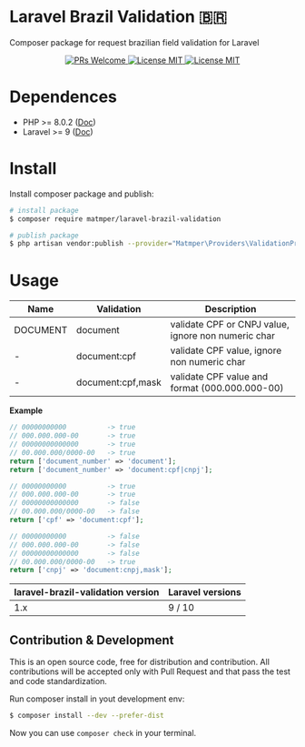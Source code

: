 # Laravel Brazil Validation 🇧🇷

Composer package for request brazilian field validation for Laravel

<p align="center">
    <a href="https://github.com/matmper/laravel-brazil-validation/pulls">
        <img src="https://img.shields.io/badge/PRs-welcome-brightgreen.svg" alt="PRs Welcome">
    </a>
    <a href="https://github.com/matmper/laravel-brazil-validation/actions/workflows/github_actions.yml?query=branch%3Amain+event%3Apush">
        <img src="https://github.com/matmper/laravel-brazil-validation/actions/workflows/github_actions.yml/badge.svg?event=push" alt="License MIT">
    </a>
    <a href="https://opensource.org/license/mit/" target="_blank">
        <img src="https://img.shields.io/badge/license-MIT-blue.svg" alt="License MIT">
    </a>
</p>

# Dependences
- PHP >= 8.0.2 ([Doc](https://www.php.net/releases/8.0/pt_BR.php))
- Laravel >= 9 ([Doc](https://laravel.com/docs/9.x/releases))

# Install

Install composer package and publish:

```bash
# install package
$ composer require matmper/laravel-brazil-validation

# publish package
$ php artisan vendor:publish --provider="Matmper\Providers\ValidationProvider"
```

# Usage

| Name | Validation | Description |
|---|---|---|
| DOCUMENT| document | validate CPF or CNPJ value, ignore non numeric char |
| - | document:cpf  | validate CPF value, ignore non numeric char |
| - | document:cpf,mask  | validate CPF value and format (000.000.000-00) |

**Example**
```php
// 00000000000          -> true
// 000.000.000-00       -> true
// 00000000000000       -> true
// 00.000.000/0000-00   -> true
return ['document_number' => 'document'];
return ['document_number' => 'document:cpf|cnpj'];

// 00000000000          -> true
// 000.000.000-00       -> true
// 00000000000000       -> false
// 00.000.000/0000-00   -> false
return ['cpf' => 'document:cpf'];

// 00000000000          -> false
// 000.000.000-00       -> false
// 00000000000000       -> false
// 00.000.000/0000-00   -> true
return ['cnpj' => 'document:cnpj,mask'];
```

| laravel-brazil-validation version | Laravel versions |
|---|---|
| 1.x  | 9 / 10 |

## Contribution & Development

This is an open source code, free for distribution and contribution.
All contributions will be accepted only with Pull Request and that pass the test and code standardization.

Run composer install in yout development env:
```bash
$ composer install --dev --prefer-dist
```

Now you can use `composer check` in your terminal.
